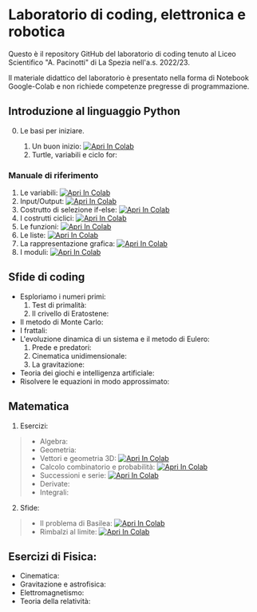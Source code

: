 # Laboratorio di coding, elettronica e robotica

Questo è il repository GitHub del laboratorio di coding tenuto al Liceo Scientifico "A. Pacinotti" di La Spezia nell'a.s. 2022/23. 

Il materiale didattico del laboratorio è presentato nella forma di Notebook Google-Colab e non richiede competenze pregresse di programmazione.

## Introduzione al linguaggio Python
0. Le basi per iniziare.

    1. Un buon inizio: <a href="https://colab.research.google.com/drive/1VH2h3Bbz6no-8Exbx_lzfnJ5sB0RAn3T?usp=sharing" target="_parent"><img src="https://colab.research.google.com/assets/colab-badge.svg" alt="Apri In Colab"/></a>
    2. Turtle, variabili e ciclo for:


### Manuale di riferimento

1. Le variabili: <a href="https://colab.research.google.com/drive/18jYsREup1RChKhkU7v7lKgYcpkjCDfQ4?usp=sharing" target="_parent"><img src="https://colab.research.google.com/assets/colab-badge.svg" alt="Apri In Colab"/></a>
2. Input/Output: <a href="https://colab.research.google.com/drive/1rGW2QHWWPm5yvcD7He22ruFaS-GAJ2j0?usp=sharing" target="_parent"><img src="https://colab.research.google.com/assets/colab-badge.svg" alt="Apri In Colab"/></a>
3. Costrutto di selezione if-else: <a href="https://colab.research.google.com/drive/11tQ07WGR5FLHErquXPCbpHQKhAOOt51A?usp=sharing" target="_parent"><img src="https://colab.research.google.com/assets/colab-badge.svg" alt="Apri In Colab"/></a>
4. I costrutti ciclici: <a href="https://colab.research.google.com/drive/1NZwbccWmdX5RU3A1OaEFCt8wkcPAbUhy?usp=sharing" target="_parent"><img src="https://colab.research.google.com/assets/colab-badge.svg" alt="Apri In Colab"/></a>
5. Le funzioni: <a href="https://colab.research.google.com/drive/1ydCMSjLx4g-Q43OBXMvy717oGGHRD_Tr?usp=sharing" target="_parent"><img src="https://colab.research.google.com/assets/colab-badge.svg" alt="Apri In Colab"/></a>
6. Le liste: <a href="https://colab.research.google.com/drive/1AHoidc9avdr5Atwwge6HPx_uiZ_1Sbrh?usp=sharing" target="_parent"><img src="https://colab.research.google.com/assets/colab-badge.svg" alt="Apri In Colab"/></a>
7. La rappresentazione grafica: <a href="https://colab.research.google.com/drive/1vhckHFWayPSPLoZkl4hWb_lj1QWAgVGS?usp=sharing" target="_parent"><img src="https://colab.research.google.com/assets/colab-badge.svg" alt="Apri In Colab"/></a>
8. I moduli: <a href="https://colab.research.google.com/drive/1o1mJR7oFOAwfsGEmwF_x0y1ZegKAGPlx?usp=sharing" target="_parent"><img src="https://colab.research.google.com/assets/colab-badge.svg" alt="Apri In Colab"/></a>

## Sfide di coding

* Esploriamo i numeri primi:
    1. Test di primalità:
    2. Il crivello di Eratostene:
* Il metodo di Monte Carlo:
* I frattali:
* L'evoluzione dinamica di un sistema e il metodo di Eulero:
    1. Prede e predatori:
    2. Cinematica unidimensionale:
    3. La gravitazione:
* Teoria dei giochi e intelligenza artificiale:
* Risolvere le equazioni in modo approssimato:

## Matematica
1. Esercizi:
> * Algebra:
> * Geometria:
> * Vettori e geometria 3D: <a href="https://colab.research.google.com/drive/1JgrX0RoWSQQHfyZoAd14nwtIAMoVwJGg?usp=sharing" target="_parent"><img src="https://colab.research.google.com/assets/colab-badge.svg" alt="Apri In Colab"/></a>
> * Calcolo combinatorio e probabilità: <a href="https://colab.research.google.com/drive/1spy7u2T-ZmAkSBDFD5swZPRmcmdkpHzv?usp=sharing" target="_parent"><img src="https://colab.research.google.com/assets/colab-badge.svg" alt="Apri In Colab"/></a>
> * Successioni e serie: <a href="https://colab.research.google.com/drive/1V1bkpJp6ab-v21uq-1Gsaos-TvhafKlA?usp=sharing" target="_parent"><img src="https://colab.research.google.com/assets/colab-badge.svg" alt="Apri In Colab"/></a>
> * Derivate:
> * Integrali:
2. Sfide:
> * Il problema di Basilea: <a href="https://colab.research.google.com/drive/1JuMMtBJOASBtXdeaqEltiERtxHRLxyxv?usp=sharing" target="_parent"><img src="https://colab.research.google.com/assets/colab-badge.svg" alt="Apri In Colab"/></a>
> * Rimbalzi al limite: <a href="https://colab.research.google.com/drive/1uBIXGi-y8CeJn34invvjYz9EsoU_shEN?usp=sharing" target="_parent"><img src="https://colab.research.google.com/assets/colab-badge.svg" alt="Apri In Colab"/></a>

## Esercizi di Fisica:
* Cinematica:
* Gravitazione e astrofisica:
* Elettromagnetismo:
* Teoria della relatività:



